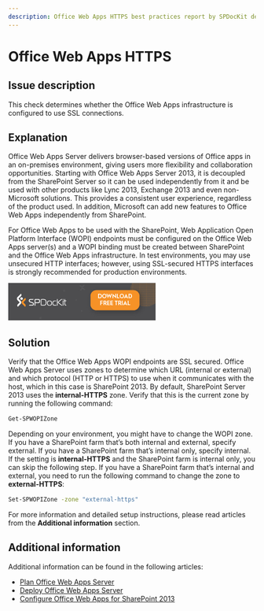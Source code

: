 ```yaml
---
description: Office Web Apps HTTPS best practices report by SPDocKit determines whether the Office Web Apps infrastructure is configured to use SSL connections.
---
```


# Office Web Apps HTTPS

## Issue description

This check determines whether the Office Web Apps infrastructure is configured to use SSL connections.

## Explanation

Office Web Apps Server delivers browser-based versions of Office apps in an on-premises environment, giving users more flexibility and collaboration opportunities. Starting with Office Web Apps Server 2013, it is decoupled from the SharePoint Server so it can be used independently from it and be used with other products like Lync 2013, Exchange 2013 and even non-Microsoft solutions. This provides a consistent user experience, regardless of the product used. In addition, Microsoft can add new features to Office Web Apps independently from SharePoint.

For Office Web Apps to be used with the SharePoint, Web Application Open Platform Interface \(WOPI\) endpoints must be configured on the Office Web Apps server\(s\) and a WOPI binding must be created between SharePoint and the Office Web Apps infrastructure. In test environments, you may use unsecured HTTP interfaces; however, using SSL-secured HTTPS interfaces is strongly recommended for production environments.

[![Download SPDocKit](../../.gitbook/assets/spdockit_download.png)](http://bit.ly/2US0Zna)

## Solution

Verify that the Office Web Apps WOPI endpoints are SSL secured. Office Web Apps Server uses zones to determine which URL \(internal or external\) and which protocol \(HTTP or HTTPS\) to use when it communicates with the host, which in this case is SharePoint 2013. By default, SharePoint Server 2013 uses the **internal-HTTPS** zone. Verify that this is the current zone by running the following command:

```bash
Get-SPWOPIZone
```

Depending on your environment, you might have to change the WOPI zone. If you have a SharePoint farm that’s both internal and external, specify external. If you have a SharePoint farm that’s internal only, specify internal. If the setting is **internal-HTTPS** and the SharePoint farm is internal only, you can skip the following step. If you have a SharePoint farm that’s internal and external, you need to run the following command to change the zone to **external-HTTPS**:

```bash
Set-SPWOPIZone -zone "external-https"
```

For more information and detailed setup instructions, please read articles from the **Additional information** section.

## Additional information

Additional information can be found in the following articles:

* [Plan Office Web Apps Server](https://technet.microsoft.com/en-us/library/jj219435.aspx)
* [Deploy Office Web Apps Server](https://technet.microsoft.com/en-us/library/jj219455.aspx)
* [Configure Office Web Apps for SharePoint 2013](https://technet.microsoft.com/en-us/library/ff431687.aspx)

